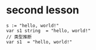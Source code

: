 second lesson
=============


```
s := "hello, world!"
var s1 string  = "hello, world!"
// 类型推断
var s1  = "hello, world!"
```
